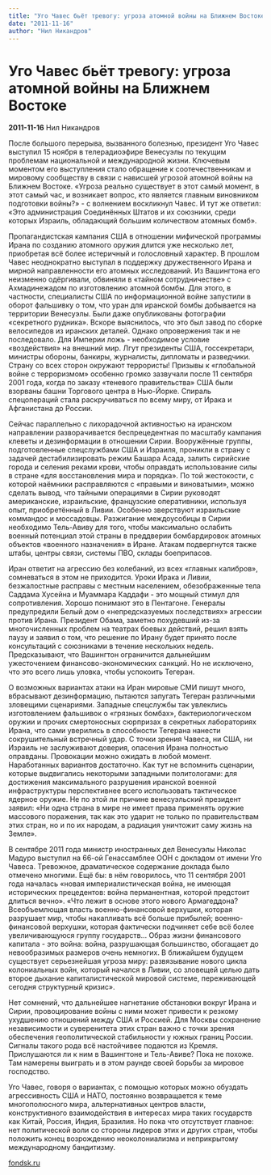 ```yaml
---
title: "Уго Чавес бьёт тревогу: угроза атомной войны на Ближнем Востоке"
date: "2011-11-16"
author: "Нил Никандров"
---
```


# Уго Чавес бьёт тревогу: угроза атомной войны на Ближнем Востоке

**2011-11-16** Нил Никандров

После большого перерыва, вызванного болезнью, президент Уго Чавес выступил 15 ноября в телерадиоэфире Венесуэлы по текущим проблемам национальной и международной жизни. Ключевым моментом его выступления стало обращение к соотечественникам и мировому сообществу в связи с нависшей угрозой атомной войны на Ближнем Востоке. «Угроза реально существует в этот самый момент, в этот самый час, и возникает вопрос, кто является главным виновником подготовки войны?» - с волнением воскликнул Чавес. И тут же ответил: «Это администрация Соединённых Штатов и их союзники, среди которых Израиль, обладающий большим количеством атомных бомб».

Пропагандистская кампания США в отношении мифической программы Ирана по созданию атомного оружия длится уже несколько лет, приобретая всё более истеричный и голословный характер. В прошлом Чавес неоднократно выступал в поддержку дружественного Ирана и мирной направленности его атомных исследований. Из Вашингтона его неизменно одёргивали, обвиняли в «тайном сотрудничестве» с Ахмадинежадом по изготовлению атомной бомбы. Для этого, в частности, специалисты США по информационной войне запустили в оборот фальшивку о том, что уран для иранской бомбы добывается на территории Венесуэлы. Были даже опубликованы фотографии «секретного рудника». Вскоре выяснилось, что это был завод по сборке велосипедов из иранских деталей. Однако опровержения так и не последовало. Для Империи ложь - необходимое условие «воздействия» на внешний мир. Лгут президенты США, госсекретари, министры обороны, банкиры, журналисты, дипломаты и разведчики. Страну со всех сторон окружают террористы! Призывы к «глобальной войне с терроризмом» особенно громко зазвучали после 11 сентября 2001 года, когда по заказу «теневого правительства» США были взорваны башни Торгового центра в Нью-Йорке. Спираль спецопераций стала раскручиваться по всему миру, от Ирака и Афганистана до России.

Сейчас параллельно с лихорадочной активностью на иранском направлении разворачивается беспрецедентная по масштабу кампания клеветы и дезинформации в отношении Сирии. Вооружённые группы, подготовленные спецслужбами США и Израиля, проникли в страну с задачей дестабилизировать режим Башара Асада, залить сирийские города и селения реками крови, чтобы оправдать использование силы в стране «для восстановления мира и порядка». По той жестокости, с которой наёмники расправляются с «правыми и виноватыми», можно сделать вывод, что тайными операциями в Сирии руководят американские, израильские, французские оперативники, используя опыт, приобретённый в Ливии. Особенно зверствуют израильские коммандос и моссадовцы. Разжигание междоусобицы в Сирии необходимо Тель-Авиву для того, чтобы максимально ослабить военный потенциал этой страны в преддверии бомбардировок атомных объектов «военного назначения» в Иране. Атакам подвергнутся также штабы, центры связи, системы ПВО, склады боеприпасов.

Иран ответит на агрессию без колебаний, из всех «главных калибров», сомневаться в этом не приходится. Уроки Ирака и Ливии, безжалостные расправы с местным населением, обезображенные тела Саддама Хусейна и Муаммара Каддафи - это мощный стимул для сопротивления. Хорошо понимают это в Пентагоне. Генералы предупредили Белый дом о «непредсказуемых последствиях» агрессии против Ирана. Президент Обама, заметно похудевший из-за многочисленных проблем на театрах боевых действий, решил взять паузу и заявил о том, что решение по Ирану будет принято после консультаций с союзниками в течение нескольких недель. Предсказывают, что Вашингтон ограничится дальнейшим ужесточением финансово-экономических санкций. Но не исключено, что это всего лишь уловка, чтобы успокоить Тегеран.

О возможных вариантах атаки на Иран мировые СМИ пишут много, вбрасывают дезинформацию, пытаются запугать Тегеран различными зловещими сценариями. Западные спецслужбы так увлеклись изготовлением фальшивок о «грязных бомбах», бактериологическом оружии и прочих смертоносных сюрпризах в секретных лабораториях Ирана, что сами уверились в способности Тегерана нанести сокрушительный встречный удар. С точки зрения Чавеса, ни США, ни Израиль не заслуживают доверия, опасения Ирана полностью оправданы. Провокации можно ожидать в любой момент. Наработанных вариантов достаточно. Как тут не вспомнить сценарии, которые выдвигались некоторыми западными политологами: для достижения максимального разрушения иранской военной инфраструктуры перспективнее всего использовать тактическое ядерное оружие. Не по этой ли причине венесуэльский президент заявил: «Ни одна страна в мире не имеет права применять оружие массового поражения, так как это ударит не только по правительствам этих стран, но и по их народам, а радиация уничтожит саму жизнь на Земле».

В сентябре 2011 года министр иностранных дел Венесуэлы Николас Мадуро выступил на 66-ой Генассамблее ООН с докладом от имени Уго Чавеса. Тревожное, драматическое содержание доклада было отмечено многими. Ещё бы: в нём говорилось, что 11 сентября 2001 года началась «новая империалистическая война, не имеющая исторических прецедентов: война перманентная, которой предстоит длиться вечно». «Что лежит в основе этого нового Армагеддона? Всеобъемлющая власть военно-финансовой верхушки, которая разрушает мир, чтобы накапливать всё больше прибылей; военно-финансовой верхушки, которая фактически подчиняет себе всё более увеличивающуюся группу государств... Образ жизни финансового капитала - это война: война, разрушающая большинство, обогащает до невообразимых размеров очень немногих. В ближайшем будущем существует серьезнейшая угроза миру: развязывание нового цикла колониальных войн, который начался в Ливии, со зловещей целью дать второе дыхание капиталистической мировой системе, переживающей сегодня структурный кризис».

Нет сомнений, что дальнейшее нагнетание обстановки вокруг Ирана и Сирии, провоцирование войны с ними может привести к резкому ухудшению отношений между США и Россией. Для Москвы сохранение независимости и суверенитета этих стран важно с точки зрения обеспечения геополитической стабильности у южных границ России. Сигналы такого рода всё настойчивее подаются из Кремля. Прислушаются ли к ним в Вашингтоне и Тель-Авиве? Пока не похоже. Там намерены выиграть и в этом раунде своей борьбы за мировое господство.

Уго Чавес, говоря о вариантах, с помощью которых можно обуздать агрессивность США и НАТО, постоянно возвращается к теме многополюсного мира, альтернативных центров власти, конструктивного взаимодействия в интересах мира таких государств как Китай, Россия, Индия, Бразилия. Но пока что отсутствует главное: нет политической воли со стороны лидеров этих и других стран, чтобы положить конец возрождению неоколониализма и неприкрытому международному бандитизму.

[fondsk.ru](http://www.fondsk.ru/news/2011/11/16/ugo-chaves-bet-trevogu-ugroza-atomnoj-vojny-na-blizhnem-vostoke.html)